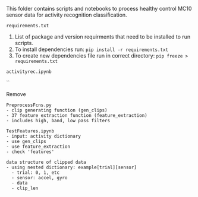 This folder contains scripts and notebooks to process healthy control MC10 sensor data
for activity recognition classification.

`requirements.txt`
1. List of package and version requirments that need to be installed to run scripts.
1. To install dependencies run: `pip install -r requirements.txt`
1. To create new dependencies file run in correct directory: `pip freeze > requirements.txt`

`activityrec.ipynb`

``





Remove
```
PreprocessFcns.py
- clip generating function (gen_clips)
- 37 feature extraction function (feature_extraction)
- includes high, band, low pass filters

TestFeatures.ipynb
- input: activity dictionary
- use gen_clips
- use feature_extraction
- check 'features'

data structure of clipped data
- using nested dictionary: example[trial][sensor]
  - trial: 0, 1, etc
  - sensor: accel, gyro
  - data
  - clip_len
```